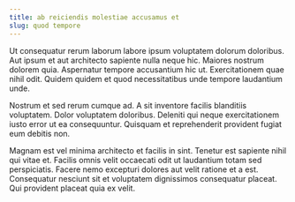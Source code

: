 ```yaml
---
title: ab reiciendis molestiae accusamus et
slug: quod tempore
---
```


Ut consequatur rerum laborum labore ipsum voluptatem dolorum doloribus. Aut ipsum et aut architecto sapiente nulla neque hic. Maiores nostrum dolorem quia. Aspernatur tempore accusantium hic ut. Exercitationem quae nihil odit. Quidem quidem et quod necessitatibus unde tempore laudantium unde.

Nostrum et sed rerum cumque ad. A sit inventore facilis blanditiis voluptatem. Dolor voluptatem doloribus. Deleniti qui neque exercitationem iusto error ut ea consequuntur. Quisquam et reprehenderit provident fugiat eum debitis non.

Magnam est vel minima architecto et facilis in sint. Tenetur est sapiente nihil qui vitae et. Facilis omnis velit occaecati odit ut laudantium totam sed perspiciatis. Facere nemo excepturi dolores aut velit ratione et a est. Consequatur nesciunt sit et voluptatem dignissimos consequatur placeat. Qui provident placeat quia ex velit.
